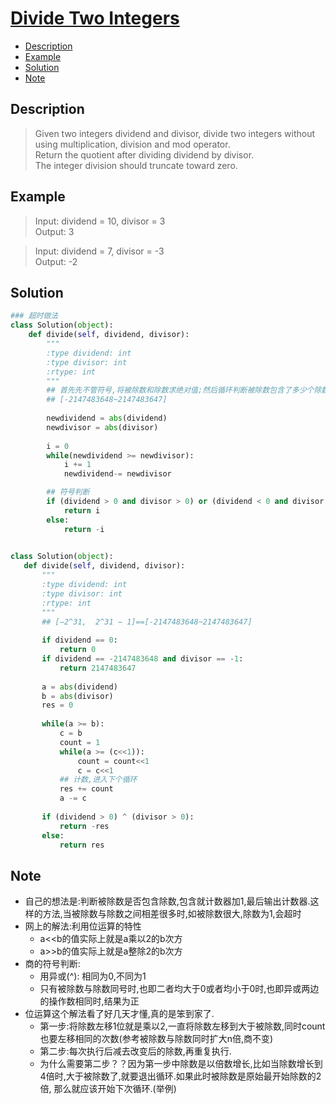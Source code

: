 # [Divide Two Integers](https://leetcode.com/problems/divide-two-integers/description/)

<!-- GFM-TOC -->
* <a href="#Description">Description</a>
* <a href="#Example">Example</a>
* <a href="#Solution">Solution</a>
* <a href="#Note">Note</a>
<!-- GFM-TOC -->


## <a name="Description">Description</a>
>Given two integers dividend and divisor, divide two integers without using multiplication, division and mod operator.</br>
Return the quotient after dividing dividend by divisor.</br>
The integer division should truncate toward zero.</br>

## <a name="Example">Example</a>
>Input: dividend = 10, divisor = 3</br>
Output: 3</br>

>Input: dividend = 7, divisor = -3</br>
Output: -2</br>

## <a name="Solution">Solution</a>
```python
### 超时做法
class Solution(object):
    def divide(self, dividend, divisor):
        """
        :type dividend: int
        :type divisor: int
        :rtype: int
        """
        ## 首先先不管符号,将被除数和除数求绝对值;然后循环判断被除数包含了多少个除数,最后输出个数及判断正负号
        ## [-2147483648~2147483647] 
               
        newdividend = abs(dividend)
        newdivisor = abs(divisor)
        
        i = 0
        while(newdividend >= newdivisor):
            i += 1 
            newdividend-= newdivisor

        ## 符号判断
        if (dividend > 0 and divisor > 0) or (dividend < 0 and divisor < 0):
            return i
        else:
            return -i
    
 ```
 ```python
 class Solution(object):
    def divide(self, dividend, divisor):
        """
        :type dividend: int
        :type divisor: int
        :rtype: int
        """
        ## [−2^31,  2^31 − 1]==[-2147483648~2147483647] 
        
        if dividend == 0:
            return 0
        if dividend == -2147483648 and divisor == -1:
            return 2147483647
        
        a = abs(dividend)
        b = abs(divisor)
        res = 0
        
        while(a >= b):            
            c = b
            count = 1
            while(a >= (c<<1)):
                count = count<<1
                c = c<<1
            ## 计数,进入下个循环
            res += count
            a -= c
        
        if (dividend > 0) ^ (divisor > 0):
            return -res
        else:
            return res
 ``` 
## <a name="Note">Note</a>
* 自己的想法是:判断被除数是否包含除数,包含就计数器加1,最后输出计数器.这样的方法,当被除数与除数之间相差很多时,如被除数很大,除数为1,会超时
* 网上的解法:利用位运算的特性
  * a<<b的值实际上就是a乘以2的b次方 
  * a>>b的值实际上就是a整除2的b次方 
* 商的符号判断:
  * 用异或(^): 相同为0,不同为1
  * 只有被除数与除数同号时,也即二者均大于0或者均小于0时,也即异或两边的操作数相同时,结果为正
* 位运算这个解法看了好几天才懂,真的是笨到家了.
  * 第一步:将除数左移1位就是乘以2,一直将除数左移到大于被除数,同时count也要左移相同的次数(参考被除数与除数同时扩大n倍,商不变)
  * 第二步:每次执行后减去改变后的除数,再重复执行.
  * 为什么需要第二步？？因为第一步中除数是以倍数增长,比如当除数增长到4倍时,大于被除数了,就要退出循环.如果此时被除数是原始最开始除数的2倍,
  那么就应该开始下次循环.(举例)

